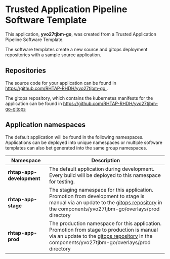 # Trusted Application Pipeline Software Template

This application, **yvo27tjbm-go**, was created from a Trusted Application Pipeline Software Template.

The software templates create a new source and gitops deployment repositories with a sample source application. 

## Repositories

The source code for your application can be found in [https://github.com/RHTAP-RHDH/yvo27tjbm-go ](https://github.com/RHTAP-RHDH/yvo27tjbm-go ).
 
The gitops repository, which contains the kubernetes manifests for the application can be found in 
[https://github.com/RHTAP-RHDH/yvo27tjbm-go-gitops ](https://github.com/RHTAP-RHDH/yvo27tjbm-go-gitops ) 

## Application namespaces 

The default application will be found in the following namespaces. Applications can be deployed into unique namespaces or multiple software templates can also bet generated into the same group namespaces.  

|  Namespace   |  Description   |  
| -------- | -------- |   
| **rhtap-app-development** | The default application during development. Every build will be deployed to this namespace for testing. | 
| **rhtap-app-stage** | The staging namespace for this application. Promotion from development to stage is manual via an update to the [gitops repository](https://github.com/RHTAP-RHDH/yvo27tjbm-go-gitops ) in the components/yvo27tjbm-go/overlays/prod directory |  
| **rhtap-app-prod** | The production namespace for this application. Promotion from stage to production is manual via an update to the [gitops repository](https://github.com/RHTAP-RHDH/yvo27tjbm-go-gitops ) in the components/yvo27tjbm-go/overlays/prod directory | 